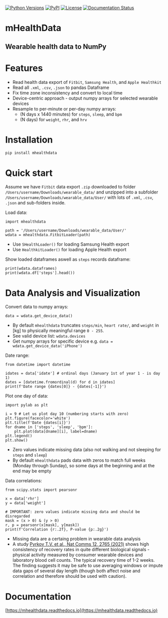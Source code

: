 [![Python Versions](https://img.shields.io/pypi/pyversions/mhealthdata?style=plastic)](https://pypi.org/project/mhealthdata/)
[![PyPI](https://img.shields.io/pypi/v/mhealthdata?style=plastic)](https://pypi.org/project/mhealthdata/)
[![License](https://img.shields.io/pypi/l/mhealthdata?style=plastic)](https://opensource.org/licenses/MIT)
[![Documentation Status](https://readthedocs.org/projects/mhealthdata/badge/?version=latest)](https://mhealthdata.readthedocs.io/en/latest/?badge=latest)

# mHealthData
## Wearable health data to NumPy
#
# Features
- Read health data export of `Fitbit`, `Samsung Health`, and `Apple Healthkit`
- Read all `.xml`, `.csv`, `.json` to pandas Dataframe
- Fix time zone inconsistency and convert to local time
- Device-centric approach - output numpy arrays for selected wearable devices
- Resample to per-minute or per-day numpy arrays:
    - (N days x 1440 minutes) for `steps`, `sleep`, and `bpm`
    - (N days) for `weight`, `rhr`, and `hrv`

# Installation
```
pip install mhealthdata
```

# Quick start
Assume we have `Fitbit` data export `.zip` downloaded to folder `/Users/username/Downloads/wearable_data/` and unzipped into a subfolder `/Users/username/Downloads/wearable_data/User/` with lots of `.xml`, `.csv`, `.json` and sub-folders inside.

Load data:
```
import mhealthdata

path = '/Users/username/Downloads/wearable_data/User/'
wdata = mhealthdata.FitbitLoader(path)
```
- Use `SHealthLoader()` for loading Samsung Health export 
- Use `HealthkitLoader()` for loading Apple Health export

Show loaded dataframes aswell as `steps` records dataframe:
```
print(wdata.dataframes)
print(wdata.df['steps'].head())
```

# Data Analysis and Visualization
Convert data to numpy arrays:
```
data = wdata.get_device_data()
```
- By default `mhealthdata` truncates `steps/min`, `heart rate/`, and `weight` in [kg] to physically meaningful range `0 - 255`.
- See valid device list: `wdata.devices` 
- Get numpy arrays for specific device e.g. `data = wdata.get_device_data('iPhone')`

Date range:
```
from datetime import datetime

idates = data['idate'] # ordinal days (January 1st of year 1 - is day 1)
dates = [datetime.fromordinal(d) for d in idates]
print(f'Date range {dates[0]} - {dates[-1]}')
```

Plot one day of data: 
```
import pylab as plt

i = 9 # Let us plot day 10 (numbering starts with zero)
plt.figure(facecolor='white')
plt.title(f'Date {dates[i]}')
for dname in ['steps', 'sleep', 'bpm']:
    plt.plot(data[dname][i], label=dname)
plt.legend()
plt.show()
```
- Zero values indicate missing data (also not walking and not sleeping for `steps` and `sleep`)
- By default `mhealthdata` pads data with zeros to match full weeks (Monday through Sunday), so some days at the beginning and at the end may be empty

Data correlations:
```
from scipy.stats import pearsonr

x = data['rhr']
y = data['weight']

# IMPORTANT: zero values indicate missing data and should be disregarded
mask = (x > 0) & (y > 0)
r, p = pearsonr(x[mask], y[mask])
print(f'Correlation {r:.2f}, P-value {p:.2g}')
```
- Missing data are a certaing problem in wearable data analysis
- A study [Pyrkov T.V. et al., Nat Comms 12, 2765 (2021)](https://www.nature.com/articles/s41467-021-23014-1) shows high consistency of recovery rates in quite different biological signals - physical activity measured by consumer wearable devices and laboratory blood cell counts. The typical recovery time of 1-2 weeks. The finding suggests it may be safe to use averaging windows or impute data gaps of several day length (though both affect noise and correlation and therefore should be used with caution).



# Documentation

[https://mhealthdata.readthedocs.io](https://mhealthdata.readthedocs.io)